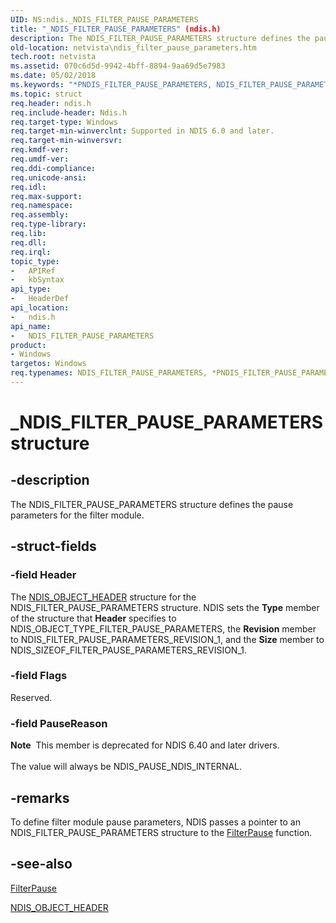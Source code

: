 ```yaml
---
UID: NS:ndis._NDIS_FILTER_PAUSE_PARAMETERS
title: "_NDIS_FILTER_PAUSE_PARAMETERS" (ndis.h)
description: The NDIS_FILTER_PAUSE_PARAMETERS structure defines the pause parameters for the filter module.
old-location: netvista\ndis_filter_pause_parameters.htm
tech.root: netvista
ms.assetid: 070c6d5d-9942-4bff-8894-9aa69d5e7983
ms.date: 05/02/2018
ms.keywords: "*PNDIS_FILTER_PAUSE_PARAMETERS, NDIS_FILTER_PAUSE_PARAMETERS, NDIS_FILTER_PAUSE_PARAMETERS structure [Network Drivers Starting with Windows Vista], PNDIS_FILTER_PAUSE_PARAMETERS, PNDIS_FILTER_PAUSE_PARAMETERS structure pointer [Network Drivers Starting with Windows Vista], _NDIS_FILTER_PAUSE_PARAMETERS, filter_structures_ref_78bd5df6-c235-4af1-9b2f-1ddce38a0017.xml, ndis/NDIS_FILTER_PAUSE_PARAMETERS, ndis/PNDIS_FILTER_PAUSE_PARAMETERS, netvista.ndis_filter_pause_parameters"
ms.topic: struct
req.header: ndis.h
req.include-header: Ndis.h
req.target-type: Windows
req.target-min-winverclnt: Supported in NDIS 6.0 and later.
req.target-min-winversvr: 
req.kmdf-ver: 
req.umdf-ver: 
req.ddi-compliance: 
req.unicode-ansi: 
req.idl: 
req.max-support: 
req.namespace: 
req.assembly: 
req.type-library: 
req.lib: 
req.dll: 
req.irql: 
topic_type:
-	APIRef
-	kbSyntax
api_type:
-	HeaderDef
api_location:
-	ndis.h
api_name:
-	NDIS_FILTER_PAUSE_PARAMETERS
product:
- Windows
targetos: Windows
req.typenames: NDIS_FILTER_PAUSE_PARAMETERS, *PNDIS_FILTER_PAUSE_PARAMETERS
---
```


# _NDIS_FILTER_PAUSE_PARAMETERS structure


## -description


The NDIS_FILTER_PAUSE_PARAMETERS structure defines the pause parameters for the filter module.


## -struct-fields




### -field Header

The 
     <a href="https://msdn.microsoft.com/library/windows/hardware/ff566588">NDIS_OBJECT_HEADER</a> structure for the
     NDIS_FILTER_PAUSE_PARAMETERS structure. NDIS sets the 
     <b>Type</b> member of the structure that 
     <b>Header</b> specifies to NDIS_OBJECT_TYPE_FILTER_PAUSE_PARAMETERS, the 
     <b>Revision</b> member to NDIS_FILTER_PAUSE_PARAMETERS_REVISION_1, and the 
     <b>Size</b> member to NDIS_SIZEOF_FILTER_PAUSE_PARAMETERS_REVISION_1.


### -field Flags

Reserved.


### -field PauseReason

<div class="alert"><b>Note</b>  This member is deprecated for NDIS 6.40 and later drivers.</div>
<div> </div>
The value will always be NDIS_PAUSE_NDIS_INTERNAL.


## -remarks



To define filter module pause parameters, NDIS passes a pointer to an NDIS_FILTER_PAUSE_PARAMETERS
    structure to the 
    <a href="https://msdn.microsoft.com/a239889e-ec39-48fc-9e82-c8bc3d7ca51a">FilterPause</a> function.




## -see-also




<a href="https://msdn.microsoft.com/a239889e-ec39-48fc-9e82-c8bc3d7ca51a">FilterPause</a>



<a href="https://msdn.microsoft.com/library/windows/hardware/ff566588">NDIS_OBJECT_HEADER</a>
 

 


